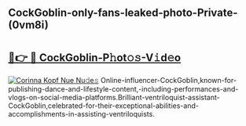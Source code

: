 ## CockGoblin-only-fans​-leaked-photo​-Private-(0vm8i)


# <h2><a href="https://mediaupload.pro?title=CockGoblin&ref=git">🔗👉 🔴 CockGoblin-P𝚑ot𝚘𝚜-V𝚒d𝚎o</a></h2>

[![Corinna Kopf Nue Nu𝚍e𝚜](https://i.imgur.com/0qMVB7G.gif)](https://mediaupload.pro?title=CockGoblin&ref=git)
Online-influencer-CockGoblin,known-for-publishing-dance-and-lifestyle-content,-including-performances-and-vlogs-on-social-media-platforms.Brilliant-ventriloquist-assistant-CockGoblin,celebrated-for-their-exceptional-abilities-and-accomplishments-in-assisting-ventriloquists.  